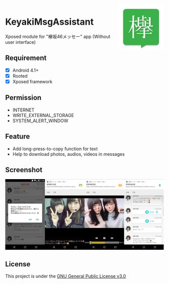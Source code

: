 <img src="/app/src/main/res/mipmap-xxxhdpi/ic_launcher.png" alt="logo" width="144" height="144" align="right" />

# KeyakiMsgAssistant
Xposed module for "欅坂46メッセー" app
(Without user interface)

## Requirement
- [x] Android 4.1+
- [x] Rooted
- [x] Xposed framework

## Permission
- INTERNET
- WRITE_EXTERNAL_STORAGE
- SYSTEM_ALERT_WINDOW

## Feature
- Add long-press-to-copy function for text
- Help to download photos, audios, videos in messages

## Screenshot
<img alt="text" src="screenshots/text.jpg" width="25%"/><img alt="photo" src="screenshots/photo.jpg" width="25%"/><img alt="video" src="screenshots/video.jpg" width="25%"/><img alt="audio" src="screenshots/audio.jpg" width="25%"/>


## License
This project is under the [GNU General Public License v3.0](https://www.gnu.org/licenses/gpl-3.0.en.html)